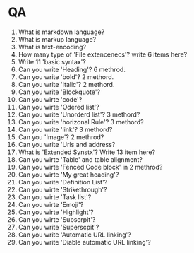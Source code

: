 # QA

1. What is markdown language?
2. What is markup language?
3. What is text-encoding?
4. How many type of 'File extencenecs'? write 6 items here?
5. Write 11 'basic syntax'? 
6. Can you write 'Heading'? 6 methrod.
7. Can you write 'bold'? 2 methord.
8. Can you write 'Italic'? 2 methord.
9. Can you write 'Blockquote'?
10. Can you wirte 'code'?
11. Can you wirte 'Odered list'?
12. Can you write 'Unorderd list'? 3 methord?
13. Can you write 'horizonal Rule'? 3 methord?
14. Can you write 'link'? 3 methord?
15. Can you 'Image'? 2 methrod?
16. Can you write 'Urls and address?
17. What is 'Extended Synstx'? Write 13 item here?
18. Can you wirte 'Table' and table alignment?
19. Can you wirte 'Fenced Code block' in 2 methrod?
20. Can you wirte 'My great heading'?
21. Can you write 'Definition List'?
22. Can you wirte 'Strikethrough'?
23. Can you wirte 'Task list'?
24. Can you wirte 'Emoji'?
25. Can you wirte 'Highlight'?
26. Can you wirte 'Subscrpit'?
27. Can you write 'Superscpit'?
28. Can you write 'Automatic URL linking'?
29. Can you write 'Diable automatic URL linking'?